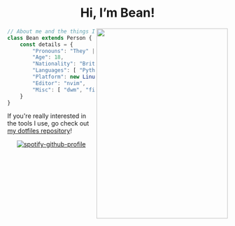 <h1 align="center">Hi, I’m Bean!</h1>
<img height=436 width=300 align="right" src="https://cdn.discordapp.com/attachments/468094981567938560/1000501051901886585/umbrella.gif">
<!--- <ul>
  <li>✨ I'm an 18 year old non-binary British computer scienctist and mathematician</li>
  <li>🐧 Linux and open-source enthusiast</li>
  <li>🧑‍🎓 I plan to study Mathematics & Comptuer Science at university</li>
</ul> --->

```js
// About me and the things I use
class Bean extends Person {
    const details = {
        "Pronouns": "They" | "Them",
        "Age": 18,
        "Nationality": "British",
        "Languages": [ "Python", "JS", "Rust (learning!)" ],
        "Platform": new Linux(distro: "Void"),
        "Editor": "nvim",
        "Misc": [ "dwm", "fish shell", "git", ],
    }
}
```

If you're really interested in the tools I use, go check out <a href="https://github.com/bean499/dotfiles">my dotfiles repository</a>!
<div align="center">

[![spotify-github-profile](https://spotify-github-profile.vercel.app/api/view?uid=jsmith676&cover_image=true&theme=novatorem&bar_color=53b14f&bar_color_cover=true)](https://spotify-github-profile.vercel.app/api/view?uid=jsmith676&redirect=true)

</div>

<!---
Bean499/Bean499 is a ✨ special ✨ repository because its `README.md` (this file) appears on your GitHub profile.
You can click the Preview link to take a look at your changes.
--->
